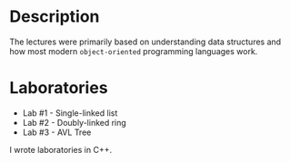 # Description

The lectures were primarily based on understanding data structures and how most modern `object-oriented` programming languages work.

# Laboratories

- Lab #1 - Single-linked list
- Lab #2 - Doubly-linked ring
- Lab #3 - AVL Tree

I wrote laboratories in C++.
